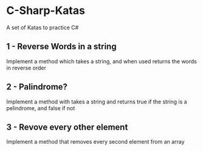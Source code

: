 # C-Sharp-Katas
A set of Katas to practice C#

## 1 - Reverse Words in a string
Implement a method which takes a string, and when used returns the words in reverse order

## 2 - Palindrome?
Implement a method with takes a string and returns true if the string is a pelindrome, and false if not

## 3 - Revove every other element
Implement a method that removes every second element from an array